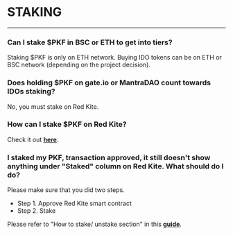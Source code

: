 # STAKING

---

<h3> Can I stake $PKF in BSC or ETH to get into tiers? </h3>

Staking $PKF is only on ETH network. Buying IDO tokens can be on ETH or BSC network (depending on the project decision).

<h3> Does holding $PKF on gate.io or MantraDAO count towards IDOs staking? </h3>

No, you must stake on Red Kite.

<h3> How can I stake $PKF on Red Kite? </h3>

Check it out [**here**](https://medium.com/polkafoundry/what-to-do-before-joining-idos-on-red-kite-de9b0d778dbe).

<h3> I staked my PKF, transaction approved, it still doesn't show anything under "Staked" column on Red Kite. What should do I do? </h3>

Please make sure that you did two steps. 

* Step 1. Approve Red Kite smart contract
* Step 2. Stake

Please refer to "How to stake/ unstake section" in this [**guide**](https://medium.com/polkafoundry/what-to-do-before-joining-idos-on-red-kite-de9b0d778dbe).